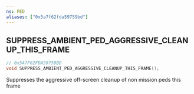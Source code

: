```yaml
---
ns: PED
aliases: ["0x5a7f62fda59759bd"]
---
```

## SUPPRESS_AMBIENT_PED_AGGRESSIVE_CLEANUP_THIS_FRAME

```c
// 0x5A7F62FDA59759BD
void SUPPRESS_AMBIENT_PED_AGGRESSIVE_CLEANUP_THIS_FRAME();
```

Suppresses the aggressive off-screen cleanup of non mission peds this frame

